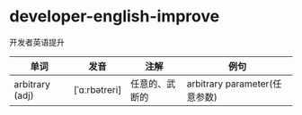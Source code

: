
# developer-english-improve
开发者英语提升

|单词 | 发音|注解|例句| 
|---|---|---|---|
arbitrary (adj)| [ˈɑːrbətreri]|任意的、武断的| arbitrary parameter(任意参数)


